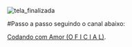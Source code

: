 ![tela_finalizada](https://github.com/user-attachments/assets/f148aa1b-a8e8-4ecf-a9f4-d7368bbdaeda)


#Passo a passo seguindo  o canal abaixo: 

[Codando com Amor (O F I C I A L)](https://www.youtube.com/@codandocomamor/videos).
